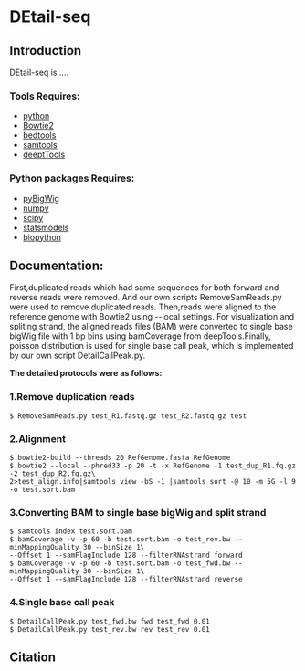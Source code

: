 # DEtail-seq
## Introduction
DEtail-seq is ....
### Tools Requires:
- [python](http://www.python.org/downloads/)
- [Bowtie2](http://bowtie-bio.sourceforge.net/bowtie2/index.shtml)
- [bedtools](https://bedtools.readthedocs.io/en/latest/)
- [samtools](http://www.htslib.org/)
- [deeptTools](https://github.com/deeptools/deepTools)
### Python packages Requires:
- [pyBigWig](https://github.com/deeptools/pyBigWig)
- [numpy](https://numpy.org/)
- [scipy](https://www.scipy.org/)
- [statsmodels](https://www.statsmodels.org)
- [biopython](https://biopython.org/)
## Documentation:
First,duplicated reads which had same sequences for both forward and reverse reads were removed. And our own scripts RemoveSamReads.py were used to remove duplicated reads. Then,reads were aligned to the reference genome with Bowtie2 using --local settings. For visualization and spliting strand, the aligned reads files (BAM) were converted to single base bigWig file with 1 bp bins using bamCoverage from deepTools.Finally, poisson distribution is used for single base call peak, which is implemented by our own script DetailCallPeak.py.  
  
**The detailed protocols were as follows:**
### 1.Remove duplication reads
```
$ RemoveSamReads.py test_R1.fastq.gz test_R2.fastq.gz test
```

### 2.Alignment
```
$ bowtie2-build --threads 20 RefGenome.fasta RefGenome
$ bowtie2 --local --phred33 -p 20 -t -x RefGenome -1 test_dup_R1.fq.gz -2 test_dup_R2.fq.gz\
2>test_align.info|samtools view -bS -1 |samtools sort -@ 10 -m 5G -l 9 -o test.sort.bam
```
### 3.Converting BAM to single base bigWig and split strand
```
$ samtools index test.sort.bam
$ bamCoverage -v -p 60 -b test.sort.bam -o test_rev.bw --minMappingQuality 30 --binSize 1\
--Offset 1 --samFlagInclude 128 --filterRNAstrand forward
$ bamCoverage -v -p 60 -b test.sort.bam -o test_fwd.bw --minMappingQuality 30 --binSize 1\
--Offset 1 --samFlagInclude 128 --filterRNAstrand reverse
```
### 4.Single base call peak
```
$ DetailCallPeak.py test_fwd.bw fwd test_fwd 0.01
$ DetailCallPeak.py test_rev.bw rev test_rev 0.01
```
## Citation
